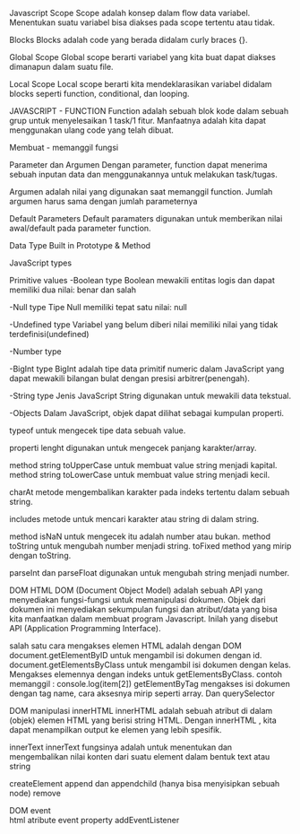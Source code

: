 Javascript Scope
Scope adalah konsep dalam flow data variabel. 
Menentukan suatu variabel bisa diakses pada scope tertentu atau tidak.

Blocks
Blocks adalah code yang berada didalam curly braces {}.

Global Scope
Global scope berarti variabel yang kita buat dapat diakses dimanapun dalam suatu file.

Local Scope
Local scope berarti kita mendeklarasikan variabel didalam blocks seperti function, conditional, dan looping.


JAVASCRIPT - FUNCTION
Function adalah sebuah blok kode dalam sebuah grup untuk menyelesaikan 1 task/1 fitur.
Manfaatnya adalah kita dapat menggunakan ulang code yang telah dibuat.

Membuat - memanggil fungsi

Parameter dan Argumen
Dengan parameter, function dapat menerima sebuah inputan data dan menggunakannya untuk melakukan task/tugas.

Argumen adalah nilai yang digunakan saat memanggil function.
Jumlah argumen harus sama dengan jumlah parameternya

Default Parameters
Default paramaters digunakan untuk memberikan nilai awal/default pada parameter function.

Data Type Built in Prototype & Method

JavaScript types

Primitive values
-Boolean type
Boolean mewakili entitas logis dan dapat memiliki dua nilai: benar dan salah

-Null type
Tipe Null memiliki tepat satu nilai: null

-Undefined type
Variabel yang belum diberi nilai memiliki nilai yang tidak terdefinisi(undefined)

-Number type

-BigInt type
BigInt adalah tipe data primitif numeric dalam JavaScript yang dapat mewakili bilangan bulat dengan presisi arbitrer(penengah).

-String type
Jenis JavaScript String digunakan untuk mewakili data tekstual.

-Objects
Dalam JavaScript, objek dapat dilihat sebagai kumpulan properti.

typeof untuk mengecek tipe data sebuah value.

properti lenght digunakan untuk mengecek panjang karakter/array.

method string toUpperCase untuk membuat value string menjadi kapital.
method string toLowerCase untuk membuat value string menjadi kecil.

charAt metode mengembalikan karakter pada indeks tertentu dalam sebuah string.

includes metode untuk mencari karakter atau string di dalam string.

method isNaN untuk mengecek itu adalah number atau bukan.
method toString untuk mengubah number menjadi string.
toFixed method yang mirip dengan toString.

parseInt dan parseFloat digunakan untuk mengubah string menjadi number.

DOM HTML
DOM (Document Object Model) adalah sebuah API yang menyediakan fungsi-fungsi untuk memanipulasi dokumen.
Objek dari dokumen ini menyediakan sekumpulan fungsi dan atribut/data yang bisa kita manfaatkan dalam membuat program Javascript. Inilah yang disebut API (Application Programming Interface).

salah satu cara mengakses elemen HTML adalah dengan DOM document.getElementByID untuk mengambil isi dokumen dengan id.
document.getElementsByClass untuk mengambil isi dokumen dengan kelas.
Mengakses elemennya dengan indeks untuk getElementsByClass. contoh memanggil : console.log(item[2])
getElementByTag mengakses isi dokumen dengan tag name, cara aksesnya mirip seperti array. Dan 
querySelector 

DOM manipulasi
innerHTML
innerHTML adalah sebuah atribut di dalam (objek) elemen HTML yang berisi string HTML. Dengan innerHTML , kita dapat menampilkan output ke elemen yang lebih spesifik.

innerText
innerText fungsinya adalah untuk menentukan dan mengembalikan nilai konten dari suatu element dalam bentuk text atau string

createElement
append dan appendchild (hanya bisa menyisipkan sebuah node)
remove

DOM event  
html atribute
event property
addEventListener
